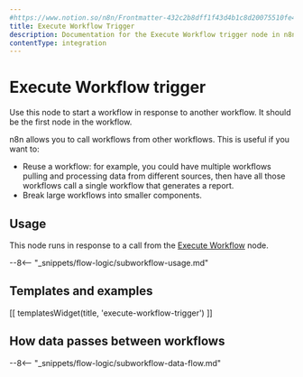 ```yaml
---
#https://www.notion.so/n8n/Frontmatter-432c2b8dff1f43d4b1c8d20075510fe4
title: Execute Workflow Trigger
description: Documentation for the Execute Workflow trigger node in n8n, a workflow automation platform. Includes guidance on usage, and links to examples.
contentType: integration
---
```


# Execute Workflow trigger

Use this node to start a workflow in response to another workflow. It should be the first node in the workflow.

n8n allows you to call workflows from other workflows. This is useful if you want to:

* Reuse a workflow: for example, you could have multiple workflows pulling and processing data from different sources, then have all those workflows call a single workflow that generates a report.
* Break large workflows into smaller components.

## Usage

This node runs in response to a call from the [Execute Workflow](/integrations/builtin/core-nodes/n8n-nodes-base.executeworkflow/) node.

--8<-- "_snippets/flow-logic/subworkflow-usage.md"

## Templates and examples

<!-- see https://www.notion.so/n8n/Pull-in-templates-for-the-integrations-pages-37c716837b804d30a33b47475f6e3780 -->
[[ templatesWidget(title, 'execute-workflow-trigger') ]]

## How data passes between workflows

--8<-- "_snippets/flow-logic/subworkflow-data-flow.md"

